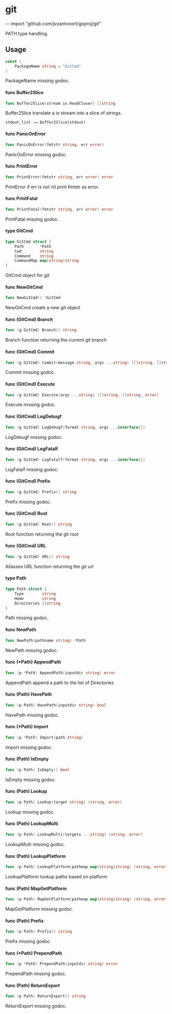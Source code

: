 # git
--
    import "github.com/jvzantvoort/goproj/git"

PATH type handling.

## Usage

```go
const (
	PackageName string = "GitCmd"
)
```
PackageName missing godoc.

#### func  Buffer2Slice

```go
func Buffer2Slice(stream io.ReadCloser) []string
```
Buffer2Slice translate a io stream into a slice of strings.

    stdout_list := Buffer2Slice(stdout)

#### func  PanicOnError

```go
func PanicOnError(fmtstr string, err error)
```
PanicOnError missing godoc.

#### func  PrintError

```go
func PrintError(fmtstr string, err error) error
```
PrintError if err is not nil print fmtstr as error.

#### func  PrintFatal

```go
func PrintFatal(fmtstr string, err error) error
```
PrintFatal missing godoc.

#### type GitCmd

```go
type GitCmd struct {
	Path       *Path
	Cwd        string
	Command    string
	CommandMap map[string]string
}
```

GitCmd object for git

#### func  NewGitCmd

```go
func NewGitCmd() *GitCmd
```
NewGitCmd create a new git object

#### func (GitCmd) Branch

```go
func (g GitCmd) Branch() string
```
Branch function returning the current git branch

#### func (GitCmd) Commit

```go
func (g GitCmd) Commit(message string, args ...string) ([]string, []string, error)
```
Commit missing godoc.

#### func (GitCmd) Execute

```go
func (g GitCmd) Execute(args ...string) ([]string, []string, error)
```
Execute missing godoc.

#### func (GitCmd) LogDebugf

```go
func (g GitCmd) LogDebugf(format string, args ...interface{})
```
LogDebugf missing godoc.

#### func (GitCmd) LogFatalf

```go
func (g GitCmd) LogFatalf(format string, args ...interface{})
```
LogFatalf missing godoc.

#### func (GitCmd) Prefix

```go
func (g GitCmd) Prefix() string
```
Prefix missing godoc.

#### func (GitCmd) Root

```go
func (g GitCmd) Root() string
```
Root function returning the git root

#### func (GitCmd) URL

```go
func (g GitCmd) URL() string
```
Aliasses URL function returning the git url

#### type Path

```go
type Path struct {
	Type        string
	Home        string
	Directories []string
}
```

Path missing godoc.

#### func  NewPath

```go
func NewPath(pathname string) *Path
```
NewPath missing godoc.

#### func (*Path) AppendPath

```go
func (p *Path) AppendPath(inputdir string) error
```
AppendPath append a path to the list of Directories

#### func (Path) HavePath

```go
func (p Path) HavePath(inputdir string) bool
```
HavePath missing godoc.

#### func (*Path) Import

```go
func (p *Path) Import(path string)
```
Import missing godoc.

#### func (Path) IsEmpty

```go
func (p Path) IsEmpty() bool
```
IsEmpty missing godoc.

#### func (Path) Lookup

```go
func (p Path) Lookup(target string) (string, error)
```
Lookup missing godoc.

#### func (Path) LookupMulti

```go
func (p Path) LookupMulti(targets ...string) (string, error)
```
LookupMulti missing godoc.

#### func (Path) LookupPlatform

```go
func (p Path) LookupPlatform(pathmap map[string]string) (string, error)
```
LookupPlatform lookup paths based on platform

#### func (Path) MapGetPlatform

```go
func (p Path) MapGetPlatform(pathmap map[string]string) (string, error)
```
MapGetPlatform missing godoc.

#### func (Path) Prefix

```go
func (p Path) Prefix() string
```
Prefix missing godoc.

#### func (*Path) PrependPath

```go
func (p *Path) PrependPath(inputdir string) error
```
PrependPath missing godoc.

#### func (Path) ReturnExport

```go
func (p Path) ReturnExport() string
```
ReturnExport missing godoc.
